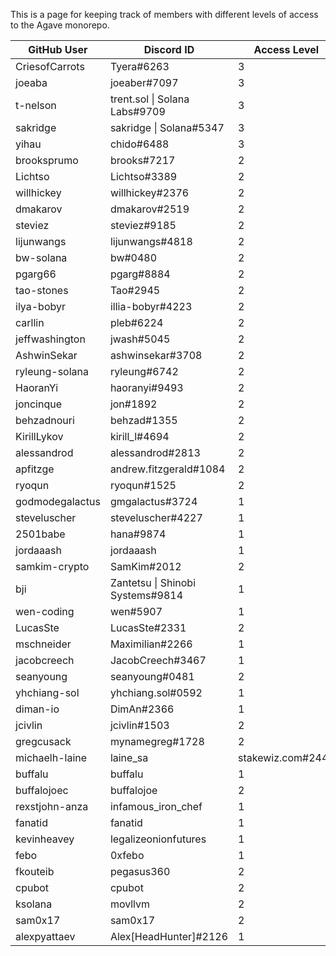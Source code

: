 This is a page for keeping track of members with different levels of access to the Agave monorepo.

| GitHub User    | Discord ID                       | Access Level |
|----------------|----------------------------------|--------------|
| CriesofCarrots | Tyera#6263                       | 3            |
| joeaba         | joeaber#7097                     | 3            |
| t-nelson       | trent.sol \| Solana Labs#9709    | 3            |
| sakridge       | sakridge \| Solana#5347          | 3            |
| yihau          | chido#6488                       | 3            |
| brooksprumo    | brooks#7217                      | 2            |
| Lichtso        | Lichtso#3389                     | 2            |
| willhickey     | willhickey#2376                  | 2            |
| dmakarov       | dmakarov#2519                    | 2            |
| steviez        | steviez#9185                     | 2            |
| lijunwangs     | lijunwangs#4818                  | 2            |
| bw-solana      | bw#0480                          | 2            |
| pgarg66        | pgarg#8884                       | 2            |
| tao-stones | Tao#2945                         | 2            |
| ilya-bobyr     | illia-bobyr#4223                 | 2            |
| carllin        | pleb#6224                        | 2            |
| jeffwashington | jwash#5045                       | 2            |
| AshwinSekar    | ashwinsekar#3708                 | 2            |
| ryleung-solana | ryleung#6742                     | 2            |
| HaoranYi       | haoranyi#9493                    | 2            |
| joncinque      | jon#1892                         | 2            |
| behzadnouri    | behzad#1355                      | 2            |
| KirillLykov    | kirill_l#4694                    | 2            |
| alessandrod    | alessandrod#2813                 | 2            |
| apfitzge       | andrew.fitzgerald#1084           | 2            |
| ryoqun         | ryoqun#1525                      | 2            |
| godmodegalactus| gmgalactus#3724                  | 1            |
| steveluscher   | steveluscher#4227                | 1            |
| 2501babe       | hana#9874                        | 1            |
| jordaaash   | jordaaash                 | 1            |
| samkim-crypto  | SamKim#2012                      | 2            |
| bji            | Zantetsu \| Shinobi Systems#9814 | 1            |
| wen-coding     | wen#5907                         | 1            |
| LucasSte       | LucasSte#2331                    | 2 |
| mschneider     | Maximilian#2266                  | 1            |
| jacobcreech | JacobCreech#3467 | 1 |
| seanyoung | seanyoung#0481 | 2 |
| yhchiang-sol | yhchiang.sol#0592 | 1 |
| diman-io | DimAn#2366 | 1 |
| jcivlin | jcivlin#1503 | 2 |
| gregcusack | mynamegreg#1728 | 2 |
| michaelh-laine | laine_sa | stakewiz.com#2445 | 1 |
| buffalu | buffalu | 1 |
| buffalojoec | buffalojoe | 2 |
| rexstjohn-anza | infamous_iron_chef | 1 |
| fanatid | fanatid | 1 |
| kevinheavey | legalizeonionfutures | 1 |
| febo | 0xfebo | 1 |
| fkouteib | pegasus360 | 2 |
| cpubot | cpubot | 2 |
| ksolana | movllvm | 2 |
| sam0x17 | sam0x17 | 2 |
| alexpyattaev | Alex[HeadHunter]#2126 | 1 |
